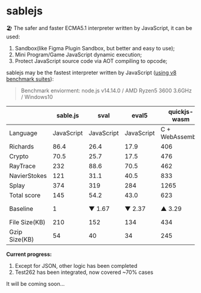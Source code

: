 # sablejs
🏖️ The safer and faster ECMA5.1 interpreter written by JavaScript, it can be used:
1. Sandbox(like Figma Plugin Sandbox, but better and easy to use);
2. Mini Program/Game JavaScript dynamic execution;
3. Protect JavaScript source code via AOT compiling to opcode;

sablejs may be the fastest interpreter written by JavaScript ([using v8 benchmark suites](https://github.com/mozilla/arewefastyet/tree/master/benchmarks/v8-v7)):

> Benchmark enviorment: node.js v14.14.0 / AMD Ryzen5 3600 3.6GHz / Windows10

|     | sable.js  | sval  | eval5  | quickjs-wasm  | mujs  | otto | goja |
|  ----  | ----  | ----  | ----  | ----  | ----  | ----  | ----  |
| Language  | JavaScript | JavaScript | JavaScript | C + WebAssembly | C | Golang | Golang |
| Richards  | 86.4 | 26.4 | 17.9 | 406 | 187 | 19.4 | 181 |
| Crypto  | 70.5 | 25.7 | 17.5 | 476 | 113 | 15 | 85.9 |
| RayTrace  | 232 | 88.6 | 70.5 | 462 | 392 | 52.3 | 241 |
| NavierStokes  | 121 | 31.1 | 40.5 | 833 | 109 | 25.5 | 148 |
| Splay  | 374 | 319 | 284 | 1265 | 36.7 | 132 | 641 |
| Total score  | 145 | 54.2 | 43.0 | 623 | 167 | 34.8 | 204 |
| Baseline  | 1 |  ▼ 1.67 | ▼ 2.37 | ▲ 3.29 | ▲ 0.15 | ▼ 3.16 | ▲ 0.40 |
| File Size(KB)  | 210 | 152 | 134 | 434 | - | - | - |
| Gzip Size(KB) | 54 | 40 | 34 | 245 | - | - | - |

**Current progress:**
1. Except for JSON, other logic has been completed
2. Test262 has been integrated, now covered ~70% cases

It will be coming soon...
